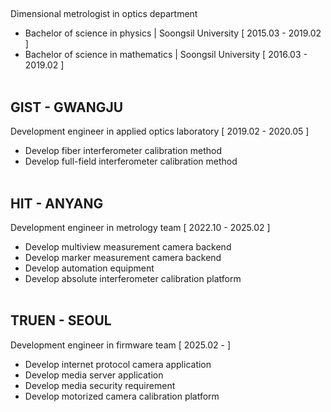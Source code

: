##
Dimensional metrologist in optics department
- Bachelor of science in physics | Soongsil University [ 2015.03 - 2019.02 ]
- Bachelor of science in mathematics | Soongsil University [ 2016.03 - 2019.02 ]
<br/></br>
## GIST - GWANGJU ##
Development engineer in applied optics laboratory [ 2019.02 - 2020.05 ]
- Develop fiber interferometer calibration method
- Develop full-field interferometer calibration method
<br></br>
## HIT - ANYANG ## 
Development engineer in metrology team [ 2022.10 - 2025.02 ]
- Develop multiview measurement camera backend
- Develop marker measurement camera backend
- Develop automation equipment
- Develop absolute interferometer calibration platform
<br></br>
## TRUEN - SEOUL ##
Development engineer in firmware team [ 2025.02 - ]
- Develop internet protocol camera application
- Develop media server application
- Develop media security requirement
- Develop motorized camera calibration platform
<br/></br>
